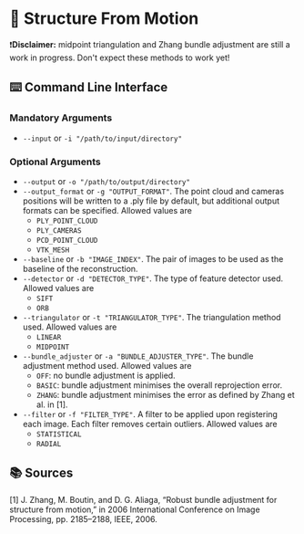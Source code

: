 # :japanese_castle: Structure From Motion

❗**Disclaimer:** midpoint triangulation and Zhang bundle adjustment are still a work in progress. Don't expect these methods to work yet!

## :keyboard: Command Line Interface
### Mandatory Arguments
* `--input` or `-i "/path/to/input/directory"`

### Optional Arguments
* `--output` or `-o "/path/to/output/directory"`
* `--output_format` or `-g "OUTPUT_FORMAT"`. The point cloud and cameras positions will be written to a .ply file by default, but additional output formats can be specified. Allowed values are 
  * `PLY_POINT_CLOUD`
  * `PLY_CAMERAS`
  * `PCD_POINT_CLOUD`
  * `VTK_MESH`
* `--baseline` or `-b "IMAGE_INDEX"`. The pair of images to be used as the baseline of the reconstruction.
* `--detector` or `-d "DETECTOR_TYPE"`. The type of feature detector used. Allowed values are
  * `SIFT`
  * `ORB`
* `--triangulator` or `-t "TRIANGULATOR_TYPE"`. The triangulation method used. Allowed values are
  * `LINEAR`
  * `MIDPOINT`
* `--bundle_adjuster` or `-a "BUNDLE_ADJUSTER_TYPE"`. The bundle adjustment method used. Allowed values are
    * `OFF`: no bundle adjustment is applied.
    * `BASIC`: bundle adjustment minimises the overall reprojection error.
    * `ZHANG`: bundle adjustment minimises the error as defined by Zhang et al. in [1].
* `--filter` or `-f "FILTER_TYPE"`. A filter to be applied upon registering each image. Each filter removes certain outliers. Allowed values are
  * `STATISTICAL`
  * `RADIAL`

## :books: Sources
[1] J. Zhang, M. Boutin, and D. G. Aliaga, “Robust bundle adjustment for structure from motion,” in 2006 International Conference on Image Processing, pp. 2185–2188, IEEE, 2006.
